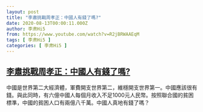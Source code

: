 ```yaml
---
layout: post
title: "李肅挑戰周孝正：中國人有錢了嗎?"
date: 2020-08-13T00:00:11.000Z
author: 李肃Hi5
from: https://www.youtube.com/watch?v=R2jBRWAAEqM
tags: [ 李肃Hi5 ]
categories: [ 李肃Hi5 ]
---
```

<!--1597276811000-->
[李肅挑戰周孝正：中國人有錢了嗎?](https://www.youtube.com/watch?v=R2jBRWAAEqM)
------

<div>
中國是世界第二大經濟體，軍費開支世界第二，維穩開支世界第一。中國應該很有錢。與此同時，有六億中國人每個月收入不足1000元人民幣。按照聯合國的貧困標準，中國的貧困人口有兩億八千萬。中國人真地有錢了嗎？
</div>
